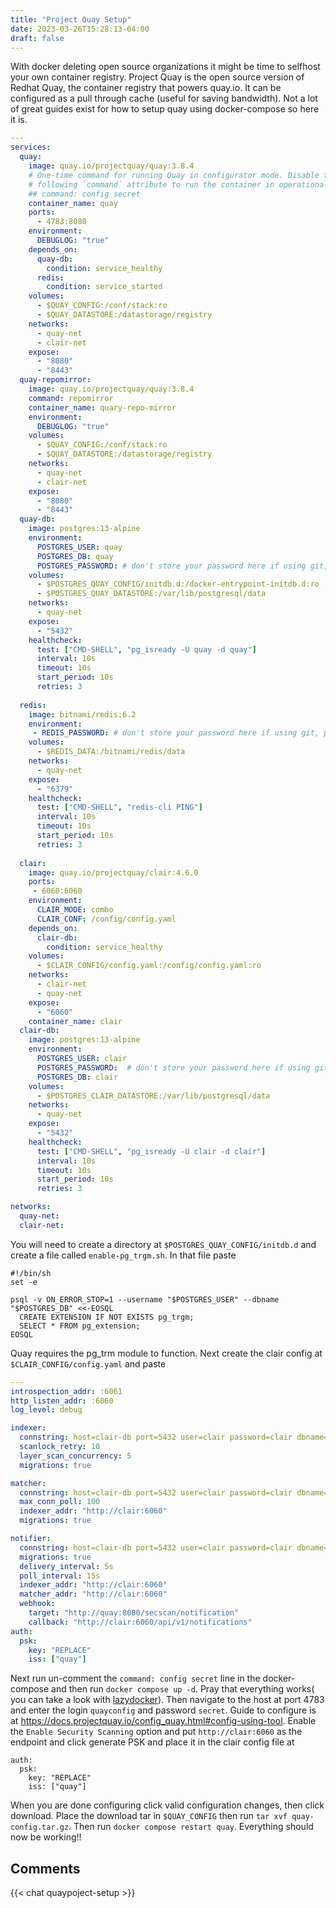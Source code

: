 ```yaml
---
title: "Project Quay Setup"
date: 2023-03-26T15:28:13-04:00
draft: false
---
```

With docker deleting open source organizations it might be time to selfhost your own container registry.
Project Quay is the open source version of Redhat Quay, the container registry that powers quay.io. It can be configured as a pull through cache (useful for saving bandwidth). Not a lot of great guides exist for how to setup quay using docker-compose so here it is.
```yaml
---
services:
  quay:
    image: quay.io/projectquay/quay:3.8.4
    # One-time command for running Quay in configurator mode. Disable the
    # following `command` attribute to run the container in operational mode.
    ## command: config secret
    container_name: quay
    ports:
      - 4783:8080
    environment:
      DEBUGLOG: "true"
    depends_on:
      quay-db:
        condition: service_healthy
      redis:
        condition: service_started
    volumes:
      - $QUAY_CONFIG:/conf/stack:ro
      - $QUAY_DATASTORE:/datastorage/registry
    networks:
      - quay-net
      - clair-net
    expose:
      - "8080"
      - "8443"
  quay-repomirror:
    image: quay.io/projectquay/quay:3.8.4
    command: repomirror
    container_name: quary-repo-mirror
    environment:
      DEBUGLOG: "true"
    volumes:
      - $QUAY_CONFIG:/conf/stack:ro
      - $QUAY_DATASTORE:/datastorage/registry
    networks:
      - quay-net
      - clair-net
    expose:
      - "8080"
      - "8443"   
  quay-db:
    image: postgres:13-alpine
    environment:
      POSTGRES_USER: quay
      POSTGRES_DB: quay
      POSTGRES_PASSWORD: # don't store your password here if using git, place it elsewhere using a env_file
    volumes:
      - $POSTGRES_QUAY_CONFIG/initdb.d:/docker-entrypoint-initdb.d:ro
      - $POSTGRES_QUAY_DATASTORE:/var/lib/postgresql/data
    networks:
      - quay-net
    expose:
      - "5432"
    healthcheck:
      test: ["CMD-SHELL", "pg_isready -U quay -d quay"]
      interval: 10s
      timeout: 10s
      start_period: 10s
      retries: 3
  
  redis:
    image: bitnami/redis:6.2
    environment:
     - REDIS_PASSWORD: # don't store your password here if using git, place it elsewhere using a env_file
    volumes:
      - $REDIS_DATA:/bitnami/redis/data
    networks:
      - quay-net
    expose:
      - "6379"
    healthcheck:
      test: ["CMD-SHELL", "redis-cli PING"]
      interval: 10s
      timeout: 10s
      start_period: 10s
      retries: 3
  
  clair:
    image: quay.io/projectquay/clair:4.6.0
    ports:
     - 6060:6060
    environment:
      CLAIR_MODE: combo
      CLAIR_CONF: /config/config.yaml
    depends_on:
      clair-db:
        condition: service_healthy
    volumes:
      - $CLAIR_CONFIG/config.yaml:/config/config.yaml:ro
    networks:
      - clair-net
      - quay-net
    expose:
      - "6060"
    container_name: clair 
  clair-db:
    image: postgres:13-alpine
    environment:
      POSTGRES_USER: clair
      POSTGRES_PASSWORD:  # don't store your password here if using git, place it elsewhere using a env_file
      POSTGRES_DB: clair
    volumes:
      - $POSTGRES_CLAIR_DATASTORE:/var/lib/postgresql/data
    networks:
      - quay-net
    expose:
      - "5432"
    healthcheck:
      test: ["CMD-SHELL", "pg_isready -U clair -d clair"]
      interval: 10s
      timeout: 10s
      start_period: 10s
      retries: 3

networks:
  quay-net:
  clair-net:
```
You will need to create a directory at ` $POSTGRES_QUAY_CONFIG/initdb.d ` and create a file called ` enable-pg_trgm.sh `. In that file paste 
```shell
#!/bin/sh
set -e

psql -v ON_ERROR_STOP=1 --username "$POSTGRES_USER" --dbname "$POSTGRES_DB" <<-EOSQL
  CREATE EXTENSION IF NOT EXISTS pg_trgm;
  SELECT * FROM pg_extension;
EOSQL

```
Quay requires the pg_trm module to function. Next create the clair config at ` $CLAIR_CONFIG/config.yaml ` and paste 
```yaml
---
introspection_addr: :6061
http_listen_addr: :6060
log_level: debug

indexer:
  connstring: host=clair-db port=5432 user=clair password=clair dbname=clair sslmode=disable
  scanlock_retry: 10
  layer_scan_concurrency: 5
  migrations: true

matcher:
  connstring: host=clair-db port=5432 user=clair password=clair dbname=clair sslmode=disable
  max_conn_poll: 100
  indexer_addr: "http://clair:6060"
  migrations: true

notifier:
  connstring: host=clair-db port=5432 user=clair password=clair dbname=clair sslmode=disable
  migrations: true
  delivery_interval: 5s
  poll_interval: 15s
  indexer_addr: "http://clair:6060"
  matcher_addr: "http://clair:6060"
  webhook:
    target: "http://quay:8080/secscan/notification"
    callback: "http://clair:6060/api/v1/notifications"
auth:
  psk: 
    key: "REPLACE"
    iss: ["quay"]
```
Next run un-comment the `command: config secret` line in the docker-compose and then run `docker compose up -d`. Pray that everything works( you can take a look with [lazydocker](https://github.com/jesseduffield/lazydocker)). Then navigate to the host at port 4783 and enter the login `quayconfig` and password `secret`. Guide to configure is at https://docs.projectquay.io/config_quay.html#config-using-tool. Enable the `Enable Security Scanning` option and put `http://clair:6060` as the endpoint and click generate PSK and place it in the clair config file at 
```
auth:
  psk: 
    key: "REPLACE"
    iss: ["quay"]
```
When you are done configuring click valid configuration changes, then click download. Place the download tar in `$QUAY_CONFIG` then run `tar xvf quay-config.tar.gz`.
Then run `docker compose restart quay`. Everything should now be working!!
## Comments
{{< chat quaypoject-setup >}}
